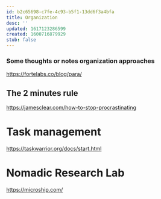 ```yaml
---
id: b2c65698-c7fe-4c93-b5f1-13dd6f3a4bfa
title: Organization
desc: ''
updated: 1617123286599
created: 1600716879929
stub: false
---
```


### Some thoughts or notes organization approaches

https://fortelabs.co/blog/para/

## The 2 minutes rule 

https://jamesclear.com/how-to-stop-procrastinating


# Task management

https://taskwarrior.org/docs/start.html


# Nomadic Research Lab

https://microship.com/
